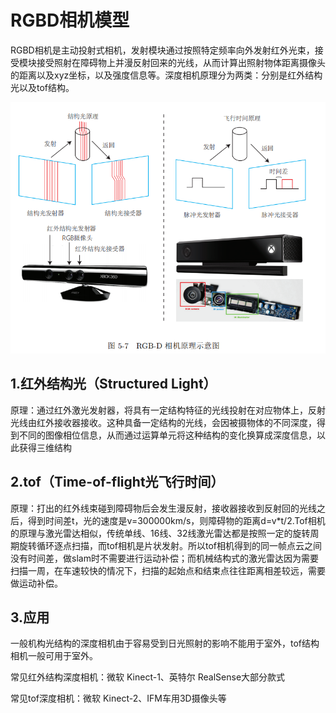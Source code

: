 # RGBD相机模型

RGBD相机是主动投射式相机，发射模块通过按照特定频率向外发射红外光束，接受模块接受照射在障碍物上并漫反射回来的光线，从而计算出照射物体距离摄像头的距离以及xyz坐标，以及强度信息等。深度相机原理分为两类：分别是红外结构光以及tof结构。

![RGBD相机原理示意图](RGBD相机模型.png "RGBD相机原理示意图")

## 1.红外结构光（Structured Light）
原理：通过红外激光发射器，将具有一定结构特征的光线投射在对应物体上，反射光线由红外接收器接收。这种具备一定结构的光线，会因被摄物体的不同深度，得到不同的图像相位信息，从而通过运算单元将这种结构的变化换算成深度信息，以此获得三维结构

## 2.tof（Time-of-flight光飞行时间）
原理：打出的红外线束碰到障碍物后会发生漫反射，接收器接收到反射回的光线之后，得到时间差t，光的速度是v=300000km/s，则障碍物的距离d=v*t/2.Tof相机的原理与激光雷达相似，传统单线、16线、32线激光雷达都是按照一定的旋转周期旋转循环逐点扫描，而tof相机是片状发射。所以tof相机得到的同一帧点云之间没有时间差，做slam时不需要进行运动补偿；而机械结构式的激光雷达因为需要扫描一周，在车速较快的情况下，扫描的起始点和结束点往往距离相差较远，需要做运动补偿。

## 3.应用
一般机构光结构的深度相机由于容易受到日光照射的影响不能用于室外，tof结构相机一般可用于室外。

常见红外结构深度相机：微软 Kinect-1、英特尔 RealSense大部分款式

常见tof深度相机：微软 Kinect-2、IFM车用3D摄像头等


